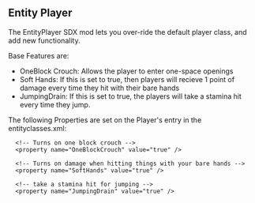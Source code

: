 Entity Player
-------------

The EntityPlayer SDX mod lets you over-ride the default player class, and add new functionality.

Base Features are:

- OneBlock Crouch: Allows the player to enter one-space openings
- Soft Hands: If this is set to true, then players will recieve 1 point of damage every time they hit with their bare hands
- JumpingDrain: If this is set to true, the players will take a stamina hit every time they jump.

The following Properties are set on the Player's entry in the entityclasses.xml:

      <!-- Turns on one block crouch -->
      <property name="OneBlockCrouch" value="true" />

      <!-- Turns on damage when hitting things with your bare hands -->
      <property name="SoftHands" value="true" />

      <!-- take a stamina hit for jumping -->
      <property name="JumpingDrain" value="true" />
	  
